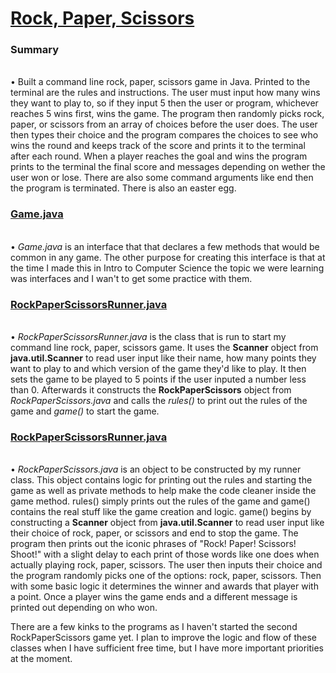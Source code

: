 <h1><a href = "https://github.com/YaakovBaker/Rock-Paper-Scissors"><Strong>Rock, Paper, Scissors</Strong></a></h1>

<h3><Strong>Summary</Strong></h3>
  <p><br>•	Built a command line rock, paper, scissors game in Java. Printed to the terminal are the rules and instructions. The user must input how many wins they want to play to, so if they input 5 then the user or program, whichever reaches 5 wins first, wins the game. The program then randomly picks rock, paper, or scissors from an array of choices before the user does. The user then types their choice and the program compares the choices to see who wins the round and keeps track of the score and prints it to the terminal after each round. When a player reaches the goal and wins the program prints to the terminal the final score and messages depending on wether the user won or lose. There are also some command arguments like end then the program is terminated. There is also an easter egg.</p> 
  
 
 <h3><a href = "https://github.com/YaakovBaker/Rock-Paper-Scissors/blob/main/rpsgame/src/main/java/game/rps/project/Game.java"><Strong>Game.java</Strong></a></h3>
 <p><br>• <i>Game.java</i> is an interface that that declares a few methods that would be common in any game. The other purpose for creating this interface is that at the time I made this in Intro to Computer Science the topic we were learning was interfaces and I wan't to get some practice with them.</P>
 
 <h3><a href = "https://github.com/YaakovBaker/Rock-Paper-Scissors/blob/main/rpsgame/src/main/java/game/rps/project/rpsgame/RockPaperScissorsRunner.java"><Strong>RockPaperScissorsRunner.java</Strong></a></h3>
 <p><br>• <i>RockPaperScissorsRunner.java</i> is the class that is run to start my command line rock, paper, scissors game. It uses the <b>Scanner</b> object from <b>java.util.Scanner</b> to read user input like their name, how many points they want to play to and which version of the game they'd like to play. It then sets the game to be played to 5 points if the user inputed a number less than 0. Afterwards it constructs the <b>RockPaperScissors</b> object from <i>RockPaperScissors.java</i> and calls the <i>rules()</i> to print out the rules of the game and <i>game()</i> to start the game.</p>
 
 
<h3><a href = "https://github.com/YaakovBaker/Rock-Paper-Scissors/blob/main/rpsgame/src/main/java/game/rps/project/rpsgame/RockPaperScissors.java"><Strong>RockPaperScissorsRunner.java</Strong></a></h3>
<p><br>• <i>RockPaperScissors.java</i> is an object to be constructed by my runner class. This object contains logic for printing out the rules and starting the game as well as private methods to help make the code cleaner inside the game method. rules() simply prints out the rules of the game and game() contains the real stuff like the game creation and logic. game() begins by constructing a <b>Scanner</b> object from <b>java.util.Scanner</b> to read user input like their choice of rock, paper, or scissors and end to stop the game. The program then prints out the iconic phrases of "Rock! Paper! Scissors! Shoot!" with a slight delay to each print of those words like one does when actually playing rock, paper, scissors. The user then inputs their choice and the program randomly picks one of the options: rock, paper, scissors. Then with some basic logic it determines the winner and awards that player with a point. Once a player wins the game ends and a different message is printed out depending on who won.</P>

<p>There are a few kinks to the programs as I haven't started the second RockPaperScissors game yet. I plan to improve the logic and flow of these classes when I have sufficient free time, but I have more important priorities at the moment.</p>
